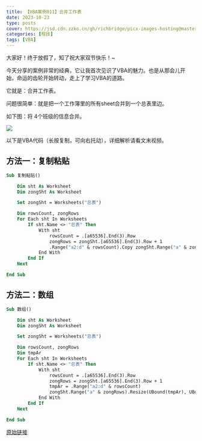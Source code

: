 ```yaml
---
title: 【VBA案例011】合并工作表
date: 2023-10-23
type: posts
cover: https://jsd.cdn.zzko.cn/gh/richbridge/picx-images-hosting@master/thumbnail/程技.jpg
categories: [程技]
tags: [VBA]
---
```

大家好！终于放假了，知了祝大家双节快乐！~

今天分享的案例非常的经典，它让我首次见识了VBA的魅力。也是从那会儿开始，命运的齿轮开始转动，走上了学习VBA的道路。

它就是：合并工作表。

问题很简单：就是把一个工作簿里的所有sheet合并到一个总表里边。

如下图：将 4个班级的信息合并。

![](https://img.richfan.site/program/vba/vba案列/【VBA案例011】合并工作表.gif)

以下是VBA代码（长按复制，可向右托动），详细解析请看文末视频。

## 方法一：复制粘贴

```vb
Sub 复制粘贴()

    Dim sht As Worksheet
    Dim zongSht As Worksheet

    Set zongSht = Worksheets("总表")

    Dim rowsCount, zongRows
    For Each sht In Worksheets
        If sht.Name <> "总表" Then
            With sht
                rowsCount = .[a65536].End(3).Row
                zongRows = zongSht.[a65536].End(3).Row + 1
                .Range("a2:d" & rowsCount).Copy zongSht.Range("a" & zongRows)
            End With
        End If
    Next

End Sub
```

## 方法二：数组

```vb
Sub 数组()

    Dim sht As Worksheet
    Dim zongSht As Worksheet

    Set zongSht = Worksheets("总表")

    Dim rowsCount, zongRows
    Dim tmpAr
    For Each sht In Worksheets
        If sht.Name <> "总表" Then
            With sht
                rowsCount = .[a65536].End(3).Row
                zongRows = zongSht.[a65536].End(3).Row + 1
                tmpAr = .Range("a2:d" & rowsCount)
                zongSht.Range("a" & zongRows).Resize(UBound(tmpAr), UBound(tmpAr, 2)) = tmpAr
            End With
        End If
    Next

End Sub
```

[原始链接](https://mp.weixin.qq.com/s?__biz=MzIyOTc3NzQ2NA==&mid=2247485203&idx=1&sn=c64987b006f9b38f49d0878e102b01bc&chksm=e8bcce44dfcb4752782767f464205bccc84b743f39e8a6f8988ae79067c61e85130dbc91aa55&scene=178&cur_album_id=3115603487041503237#rd)